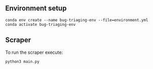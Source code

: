 ## Environment setup

```shell
conda env create --name bug-triaging-env --file=environment.yml
conda activate bug-triaging-env
```

## Scraper

To run the scraper execute:

```shell
python3 main.py
```

